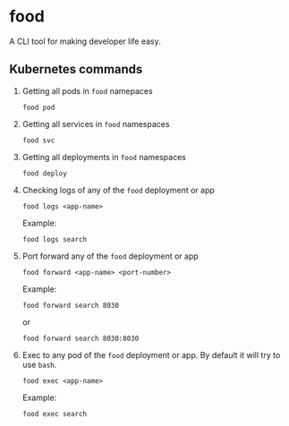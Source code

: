 # food

A CLI tool for making developer life easy. 

## Kubernetes commands 

1. Getting all pods in `food` namepaces

    ```
    food pod
    ```
2. Getting all services in `food` namespaces
    
    ```
    food svc 
    ```

3. Getting all deployments in `food` namespaces

    ```
    food deploy 
    ```


4. Checking logs of any of the `food` deployment or app

    ```
    food logs <app-name>
    ```

    Example: 

    ```
    food logs search
    ```

5. Port forward any of the `food` deployment or app

    ```
    food forward <app-name> <port-number>
    ```

    Example: 

    ```
    food forward search 8030
    ```

    or 

    ```
    food forward search 8030:8030
    ```

6. Exec to any pod of the `food` deployment or app. By default it will try to use `bash`.

     ```
    food exec <app-name>
    ```

    Example: 

    ```
    food exec search
    ```